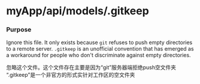 # myApp/api/models/.gitkeep
### Purpose

Ignore this file.  It only exists because `git` refuses to push empty directories to a remote server.  `.gitkeep` is an unofficial convention that has emerged as a workaround for people who don't discriminate against empty directories.

忽略这个文件。这个文件存在主要是因为“git”服务器端拒绝push空文件夹 “.gitkeep”是一个非官方的形式实针对工作区的空文件夹


<docmeta name="uniqueID" value="gitkeep437760">
<docmeta name="displayName" value=".gitkeep">
